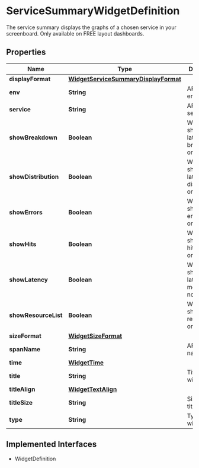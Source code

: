 

# ServiceSummaryWidgetDefinition

The service summary displays the graphs of a chosen service in your screenboard. Only available on FREE layout dashboards.
## Properties

Name | Type | Description | Notes
------------ | ------------- | ------------- | -------------
**displayFormat** | [**WidgetServiceSummaryDisplayFormat**](WidgetServiceSummaryDisplayFormat.md) |  |  [optional]
**env** | **String** | APM environment. | 
**service** | **String** | APM service. | 
**showBreakdown** | **Boolean** | Whether to show the latency breakdown or not. |  [optional]
**showDistribution** | **Boolean** | Whether to show the latency distribution or not. |  [optional]
**showErrors** | **Boolean** | Whether to show the error metrics or not. |  [optional]
**showHits** | **Boolean** | Whether to show the hits metrics or not. |  [optional]
**showLatency** | **Boolean** | Whether to show the latency metrics or not. |  [optional]
**showResourceList** | **Boolean** | Whether to show the resource list or not. |  [optional]
**sizeFormat** | [**WidgetSizeFormat**](WidgetSizeFormat.md) |  |  [optional]
**spanName** | **String** | APM span name. | 
**time** | [**WidgetTime**](WidgetTime.md) |  |  [optional]
**title** | **String** | Title of the widget. |  [optional]
**titleAlign** | [**WidgetTextAlign**](WidgetTextAlign.md) |  |  [optional]
**titleSize** | **String** | Size of the title. |  [optional]
**type** | **String** | Type of the widget. |  [readonly]


## Implemented Interfaces

* WidgetDefinition



